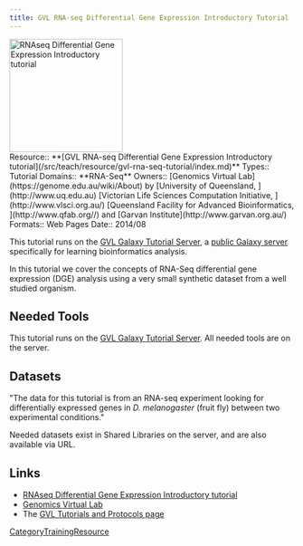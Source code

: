 ```yaml
---
title: GVL RNA-seq Differential Gene Expression Introductory Tutorial
---
```

<div class='center'>
<a href='https://docs.google.com/document/pub?id=1KbTiBHtvHLfPRZ39AY3uriazrINA8TJzgjjwn1zPP7Y'><img src="/src/public-galaxy-servers/GenomicsVirtualLab300.png" alt="RNAseq Differential Gene Expression Introductory tutorial" height="200" /></a>
</div>





<div class='deploymentbox'>
 Resource:: **[GVL RNA-seq Differential Gene Expression Introductory tutorial](/src/teach/resource/gvl-rna-seq-tutorial/index.md)**
 Types:: Tutorial
 Domains:: **RNA-Seq**
 Owners:: [Genomics Virtual Lab](https://genome.edu.au/wiki/About) by [University of Queensland, ](http://www.uq.edu.au) [Victorian Life Sciences Computation Initiative, ](http://www.vlsci.org.au/) [Queensland Facility for Advanced Bioinformatics, ](http://www.qfab.org//) and [Garvan Institute](http://www.garvan.org.au/)
 Formats:: Web Pages
 Date:: 2014/08
</div>

This tutorial runs on the [GVL Galaxy Tutorial Server](http://galaxy-tut.genome.edu.au/), a [public Galaxy server](/src/public-galaxy-servers/index.md) specifically for learning bioinformatics analysis.

In this tutorial we cover the concepts of RNA-Seq differential gene expression (DGE) analysis using a very small synthetic dataset from a well studied organism.


## Needed Tools

This tutorial runs on the [GVL Galaxy Tutorial Server](http://galaxy-tut.genome.edu.au/).  All needed tools are on the server.


## Datasets

"The data for this tutorial is from an RNA-seq experiment looking for differentially expressed genes in *D. melanogaster* (fruit fly) between two experimental conditions."

Needed datasets exist in Shared Libraries on the server, and are also available via URL.

## Links

* [RNAseq Differential Gene Expression Introductory tutorial](https://docs.google.com/document/pub?id=1KbTiBHtvHLfPRZ39AY3uriazrINA8TJzgjjwn1zPP7Y)
* [Genomics Virtual Lab](https://genome.edu.au/wiki/GVL)
* The [GVL Tutorials and Protocols page](https://genome.edu.au/wiki/Learn)

[CategoryTrainingResource](/src/category-training-resource/index.md)

